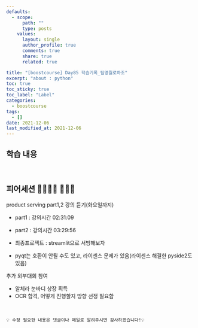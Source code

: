 ```yaml
---
defaults:
  - scope:
      path: ""
      type: posts
    values:
      layout: single
      author_profile: true
      comments: true
      share: true
      related: true

title: "[boostcourse] Day85 학습기록_팀명뭘로하조"
excerpt: "about : python"
toc: true
toc_sticky: true
toc_label: "Label"
categories:
  - boostcourse
tags:
  - []
date: 2021-12-06
last_modified_at: 2021-12-06
---
```


## 학습 내용



<br>

## 피어세션 👨‍👨‍👦‍👦 👨‍👨‍👦

product serving part1,2 강의 듣기(화요일까지)
  - part1 : 강의시간 02:31:09
  - part2 : 강의시간 03:29:56


- 최종프로젝트 : streamlit으로 서빙해보자
- pyqt는 호환이 안될 수도 있고, 라이센스 문제가 있음(라이센스 해결한 pyside2도 있음)

추가 외부대회 참여
  - 알체라 눈바디 상장 획득
  - OCR 합격, 어떻게 진행할지 방향 선정 필요함

<br>

```
💡 수정 필요한 내용은 댓글이나 메일로 알려주시면 감사하겠습니다!💡 
```

